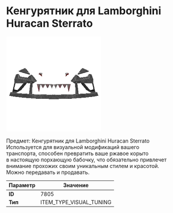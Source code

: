 # Кенгурятник для Lamborghini Huracan Sterrato

![Item Image](../img/7805.webp?raw=true)

Предмет: Кенгурятник для Lamborghini Huracan Sterrato<br>Используется для визуальной модификаций вашего<br>транспорта, способен превратить ваше ржавое корыто<br>в настоящую порхающую бабочку, что обязательно привлечет<br>внимание прохожих своим уникальным стилем и красотой.<br>Можно передавать и продавать.


| Параметр | Значение |
|----------|----------|
| **ID** | 7805 |
| **Тип** | ITEM_TYPE_VISUAL_TUNING |

